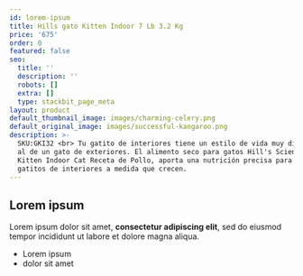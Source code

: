 ```yaml
---
id: lorem-ipsum
title: Hills gato Kitten Indoor 7 Lb 3.2 Kg
price: '675'
order: 0
featured: false
seo:
  title: ''
  description: ''
  robots: []
  extra: []
  type: stackbit_page_meta
layout: product
default_thumbnail_image: images/charming-celery.png
default_original_image: images/successful-kangaroo.png
description: >-
  SKU:GKI32 <br> Tu gatito de interiores tiene un estilo de vida muy diferente
  al de un gato de exteriores. El alimento seco para gatos Hill's Science Diet
  Kitten Indoor Cat Receta de Pollo, aporta una nutrición precisa para los
  gatitos de interiores a medida que crecen. 
---
```

## Lorem ipsum

Lorem ipsum dolor sit amet, **consectetur adipiscing elit**, sed do eiusmod tempor incididunt ut labore et dolore magna aliqua.

- Lorem ipsum
- dolor sit amet
